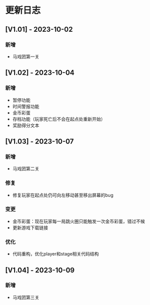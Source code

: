 # 更新日志

## [V1.01] - 2023-10-02

### 新增

* 马戏团第一关

## [V1.02] - 2023-10-04

### 新增

* 暂停功能
* 时间警报功能
* 金币彩蛋
* 存档功能（玩家死亡后不会在起点处重新开始）
* 奖励得分文本

## [V1.03] - 2023-10-07

### 新增

* 马戏团第二关

### 修复

* 修复玩家在起点处仍可向左移动甚至移出屏幕的bug

### 变更

* 金币彩蛋：现在玩家每一局跳火圈只能触发一次金币彩蛋，错过不候
* 更新游戏下载链接

### 优化

* 代码重构，优化player和stage相关代码结构

## [V1.04] - 2023-10-09

### 新增

* 马戏团第三关
